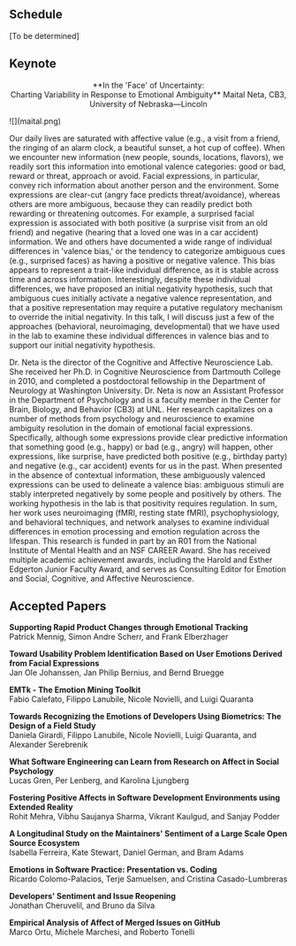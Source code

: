 ## Schedule

[To be determined]

<!-- ---------------------------------------------------------------------- -->
<!-- Time        Event -->
<!-- ----------- ---------------------------------------------------------- -->
<!-- 9:00–9:15   Wecome and Introductions -->

<!-- 9:15–10:30  **Session I** – Chair: Person -->
            
<!--             **Title**<br> -->
<!--             Author, Author, Author -->
            
<!--             **Title**<br> -->
<!--             Author, Author, Author -->
            
<!--             **Title**<br> -->
<!--             Author, Author, Author -->
            
<!-- 10:30–11:00 Coffee Break -->

<!-- etc.        etc. -->

<!-- ---------------------------------------------------------------------- -->

## Keynote

<p style="text-align: center;">
**In the 'Face' of Uncertainty:<br>Charting Variability in Response to Emotional Ambiguity**  
Maital Neta, CB3, University of Nebraska—Lincoln
</p>

<div class="photo">
![](maital.png)
</div>

Our daily lives are saturated with affective value (e.g., a visit from a friend,
the ringing of an alarm clock, a beautiful sunset, a hot cup of coffee).  When
we encounter new information (new people, sounds, locations, flavors), we
readily sort this information into emotional valence categories: good or bad,
reward or threat, approach or avoid.  Facial expressions, in particular, convey
rich information about another person and the environment.  Some expressions are
clear-cut (angry face predicts threat/avoidance), whereas others are more
ambiguous, because they can readily predict both rewarding or threatening
outcomes.  For example, a surprised facial expression is associated with both
positive (a surprise visit from an old friend) and negative (hearing that a
loved one was in a car accident) information.  We and others have documented a
wide range of individual differences in 'valence bias,' or the tendency to
categorize ambiguous cues (e.g., surprised faces) as having a positive or
negative valence.  This bias appears to represent a trait-like individual
difference, as it is stable across time and across information.  Interestingly,
despite these individual differences, we have proposed an initial negativity
hypothesis, such that ambiguous cues initially activate a negative valence
representation, and that a positive representation may require a putative
regulatory mechanism to override the initial negativity.  In this talk, I will
discuss just a few of the approaches (behavioral, neuroimaging, developmental)
that we have used in the lab to examine these individual differences in valence
bias and to support our initial negativity hypothesis.

Dr.&nbsp;Neta is the director of the Cognitive and Affective Neuroscience Lab.
She received her Ph.D. in Cognitive Neuroscience from Dartmouth College in 2010,
and completed a postdoctoral fellowship in the Department of Neurology at
Washington University.  Dr.&nbsp;Neta is now an Assistant Professor in the
Department of Psychology and is a faculty member in the Center for Brain,
Biology, and Behavior (CB3) at UNL.  Her research capitalizes on a number of
methods from psychology and neuroscience to examine ambiguity resolution in the
domain of emotional facial expressions.  Specifically, although some expressions
provide clear predictive information that something good (e.g., happy) or bad
(e.g., angry) will happen, other expressions, like surprise, have predicted both
positive (e.g., birthday party) and negative (e.g., car accident) events for us
in the past.  When presented in the absence of contextual information, these
ambiguously valenced expressions can be used to delineate a valence bias:
ambiguous stimuli are stably interpreted negatively by some people and
positively by others.  The working hypothesis in the lab is that positivity
requires regulation.  In sum, her work uses neuroimaging (fMRI, resting state
fMRI), psychophysiology, and behavioral techniques, and network analyses to
examine individual differences in emotion processing and emotion regulation
across the lifespan.  This research is funded in part by an R01 from the
National Institute of Mental Health and an NSF CAREER Award.  She has received
multiple academic achievement awards, including the Harold and Esther Edgerton
Junior Faculty Award, and serves as Consulting Editor for Emotion and Social,
Cognitive, and Affective Neuroscience.

## Accepted Papers

**Supporting Rapid Product Changes through Emotional Tracking**  
Patrick Mennig, Simon Andre Scherr, and Frank Elberzhager

**Toward Usability Problem Identification Based on User Emotions Derived from Facial Expressions**  
Jan Ole Johanssen, Jan Philip Bernius, and Bernd Bruegge

**EMTk - The Emotion Mining Toolkit**  
Fabio Calefato, Filippo Lanubile, Nicole Novielli, and Luigi Quaranta

**Towards Recognizing the Emotions of Developers Using Biometrics: The Design of a Field Study**  
Daniela Girardi, Filippo Lanubile, Nicole Novielli, Luigi Quaranta, and Alexander Serebrenik

**What Software Engineering can Learn from Research on Affect in Social Psychology**  
Lucas Gren, Per Lenberg, and Karolina Ljungberg

**Fostering Positive Affects in Software Development Environments using Extended Reality**  
Rohit Mehra, Vibhu Saujanya Sharma, Vikrant Kaulgud, and Sanjay Podder

**A Longitudinal Study on the Maintainers' Sentiment of a Large Scale Open Source Ecosystem**  
Isabella Ferreira, Kate Stewart, Daniel German, and Bram Adams

**Emotions in Software Practice: Presentation vs. Coding**  
Ricardo Colomo-Palacios, Terje Samuelsen, and Cristina Casado-Lumbreras

**Developers' Sentiment and Issue Reopening**  
Jonathan Cheruvelil, and Bruno da Silva

**Empirical Analysis of Affect of Merged Issues on GitHub**  
Marco Ortu, Michele Marchesi, and Roberto Tonelli
